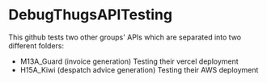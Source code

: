 # DebugThugsAPITesting
This github tests two other groups' APIs which are separated into two different folders:
- M13A_Guard (invoice generation)
    Testing their vercel deployment
- H15A_Kiwi (despatch advice generation)
    Testing their AWS deployment